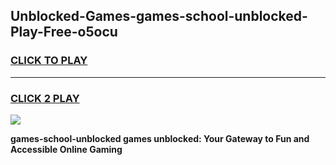 
## Unblocked-Games-games-school-unblocked-Play-Free-o5ocu
<h3>
<a href="https://premium76.site?title=games-school-unblocked&ref=21A">CLICK TO PLAY</a></h3>
<hr>

<h3>
<a href="https://premium76.site?title=games-school-unblocked&ref=21A">CLICK 2 PLAY</a>
  
</h3>

<a href="https://premium76.site?title=games-school-unblocked&ref=21A"><img src="https://clearcache.store/games.png"></a>


**games-school-unblocked games unblocked: Your Gateway to Fun and Accessible Online Gaming**
